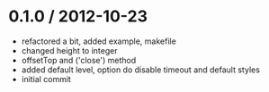 
0.1.0 / 2012-10-23 
==================

  * refactored a bit, added example, makefile
  * changed height to integer
  * offsetTop and ('close') method
  * added default level, option do disable timeout and default styles
  * initial commit
